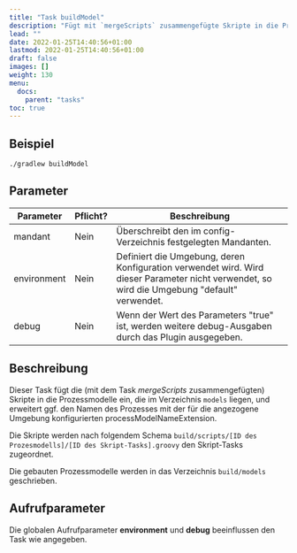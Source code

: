 ```yaml
---
title: "Task buildModel"
description: "Fügt mit `mergeScripts` zusammengefügte Skripte in die Prozessmodelle ein."
lead: ""
date: 2022-01-25T14:40:56+01:00
lastmod: 2022-01-25T14:40:56+01:00
draft: false
images: []
weight: 130
menu:
  docs:
    parent: "tasks"
toc: true
---
```



## Beispiel

```shell
./gradlew buildModel
```

## Parameter

| Parameter | Pflicht? | Beschreibung |
| --- | --- | --- |
| mandant | Nein | Überschreibt den im config-Verzeichnis festgelegten Mandanten. |
| environment | Nein | Definiert die Umgebung, deren Konfiguration verwendet wird. Wird dieser Parameter nicht verwendet, so wird die Umgebung "default" verwendet.|
| debug | Nein | Wenn der Wert des Parameters "true" ist, werden weitere debug-Ausgaben durch das Plugin ausgegeben. |

## Beschreibung

Dieser Task fügt die (mit dem Task _mergeScripts_ zusammengefügten) Skripte in die Prozessmodelle ein, die im Verzeichnis `models` liegen,  und erweitert ggf. den Namen des Prozesses mit der für die angezogene Umgebung
 konfigurierten processModelNameExtension.

Die Skripte werden nach folgendem Schema 
`build/scripts/[ID des Prozesmodells]/[ID des Skript-Tasks].groovy`
den Skript-Tasks zugeordnet.  

Die gebauten Prozessmodelle werden in das Verzeichnis `build/models` geschrieben. 


## Aufrufparameter

Die globalen Aufrufparameter **environment** und **debug** beeinflussen den Task wie angegeben.
